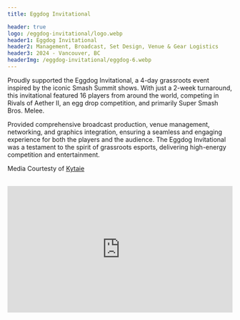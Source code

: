 ```yaml
---
title: Eggdog Invitational

header: true
logo: /eggdog-invitational/logo.webp
header1: Eggdog Invitational
header2: Management, Broadcast, Set Design, Venue & Gear Logistics
header3: 2024 - Vancouver, BC
headerImg: /eggdog-invitational/eggdog-6.webp
---
```


<script language='ts' setup>
import ImageViewer from "../.vitepress/components/ImageViewer.vue";
</script>

Proudly supported the Eggdog Invitational, a 4-day grassroots event inspired by the iconic Smash Summit shows. With just a 2-week turnaround, this invitational featured 16 players from around the world, competing in Rivals of Aether II, an egg drop competition, and primarily Super Smash Bros. Melee.

Provided comprehensive broadcast production, venue management, networking, and graphics integration, ensuring a seamless and engaging experience for both the players and the audience. The Eggdog Invitational was a testament to the spirit of grassroots esports, delivering high-energy competition and entertainment.

<ImageViewer :images="[
    { url: '/eggdog-invitational/eggdog-1.webp', alt: '' },
    { url: '/eggdog-invitational/eggdog-2.webp', alt: '' },
    { url: '/eggdog-invitational/eggdog-3.webp', alt: '' },
    { url: '/eggdog-invitational/eggdog-4.webp', alt: '' },
    { url: '/eggdog-invitational/eggdog-5.webp', alt: '' },
    { url: '/eggdog-invitational/eggdog-6.webp', alt: '' },
    { url: '/eggdog-invitational/eggdog-7.webp', alt: '' },
    { url: '/eggdog-invitational/eggdog-8.webp', alt: '' },
]" />

Media Courtesty of [Kytaie](https://x.com/kytaie?s=21&t=YfMluDSN_0veIN_0BNR1Pg)

<br>

<iframe style="aspect-ratio: 16 / 9;" width="100%" height="auto" src="https://www.youtube.com/embed/A3kUvEd9qZo?si=UAxqUBc8GTUeAUXN" title="YouTube video player" frameborder="0" allow="accelerometer; autoplay; clipboard-write; encrypted-media; gyroscope; picture-in-picture; web-share" referrerpolicy="strict-origin-when-cross-origin" allowfullscreen></iframe>